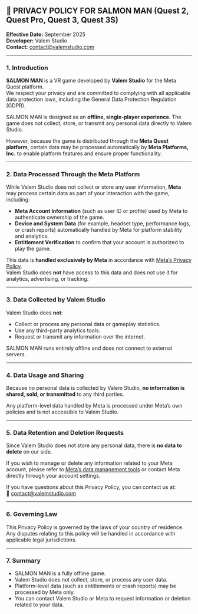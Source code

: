 ## 🧾 **PRIVACY POLICY FOR SALMON MAN (Quest 2, Quest Pro, Quest 3, Quest 3S)**

**Effective Date:** September 2025  
**Developer:** Valem Studio  
**Contact:** [contact@valemstudio.com](mailto:contact@valemstudio.com)

---

### **1. Introduction**

**SALMON MAN** is a VR game developed by **Valem Studio** for the Meta Quest platform.  
We respect your privacy and are committed to complying with all applicable data protection laws, including the General Data Protection Regulation (GDPR).

SALMON MAN is designed as an **offline, single-player experience**. The game does not collect, store, or transmit any personal data directly to Valem Studio.

However, because the game is distributed through the **Meta Quest platform**, certain data may be processed automatically by **Meta Platforms, Inc.** to enable platform features and ensure proper functionality.

---

### **2. Data Processed Through the Meta Platform**

While Valem Studio does not collect or store any user information, **Meta** may process certain data as part of your interaction with the game, including:

- **Meta Account Information** (such as user ID or profile) used by Meta to authenticate ownership of the game.  
- **Device and System Data** (for example, headset type, performance logs, or crash reports) automatically handled by Meta for platform stability and analytics.  
- **Entitlement Verification** to confirm that your account is authorized to play the game.  

This data is **handled exclusively by Meta** in accordance with [Meta’s Privacy Policy](https://www.meta.com/legal/quest/privacy-policy/).  
Valem Studio does **not** have access to this data and does not use it for analytics, advertising, or tracking.

---

### **3. Data Collected by Valem Studio**

Valem Studio does **not**:

- Collect or process any personal data or gameplay statistics.  
- Use any third-party analytics tools.  
- Request or transmit any information over the internet.  

SALMON MAN runs entirely offline and does not connect to external servers.

---

### **4. Data Usage and Sharing**

Because no personal data is collected by Valem Studio, **no information is shared, sold, or transmitted** to any third parties.

Any platform-level data handled by Meta is processed under Meta’s own policies and is not accessible to Valem Studio.

---

### **5. Data Retention and Deletion Requests**

Since Valem Studio does not store any personal data, there is **no data to delete** on our side.  

If you wish to manage or delete any information related to your Meta account, please refer to [Meta’s data management tools](https://www.meta.com/legal/quest/privacy-policy/) or contact Meta directly through your account settings.

If you have questions about this Privacy Policy, you can contact us at:  
📧 [contact@valemstudio.com](mailto:contact@valemstudio.com)

---

### **6. Governing Law**

This Privacy Policy is governed by the laws of your country of residence.  
Any disputes relating to this policy will be handled in accordance with applicable legal jurisdictions.

---

### **7. Summary**

- SALMON MAN is a fully offline game.  
- Valem Studio does not collect, store, or process any user data.  
- Platform-level data (such as entitlements or crash reports) may be processed by Meta only.  
- You can contact Valem Studio or Meta to request information or deletion related to your data.
